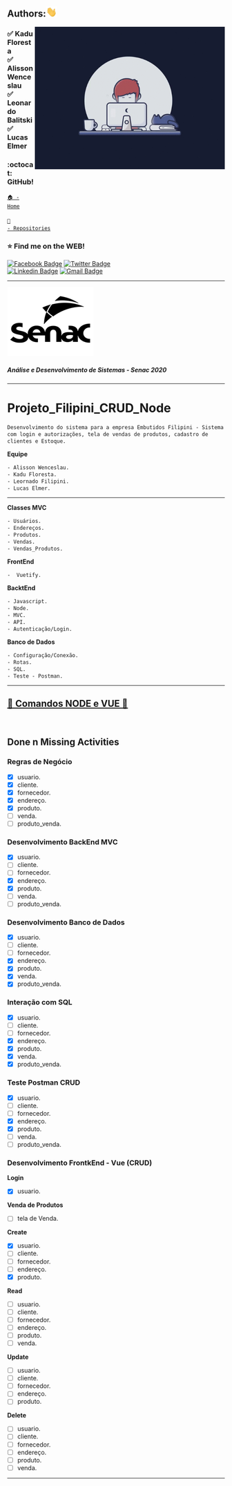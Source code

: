 <p><h2> Authors:<img src="https://github.com/KaduFloresta/KaduFloresta/blob/main/img/Hi.gif?raw=true" width="25"></h2>
<img align="right" alt="GIF" src="https://github.com/KaduFloresta/KaduFloresta/blob/main/img/gif2.gif?raw=true" width="440";/> 
<h3> ✅ Kadu Floresta <br>
 ✅ Alisson Wenceslau <br>
 ✅ Leonardo Balitski <br>
 ✅ Lucas Elmer</h3> 

<h3>:octocat: GitHub!</h3>

 <code><a href="https://github.com/KaduFloresta" title="HomeGit">🏠 - Home</a><br></code><br>
 <code><a href="https://github.com/KaduFloresta?tab=repositories" title="RepoGit">📂 - Repositories</a><br></code>
</p>

<h3>⭐ Find me on the WEB!</h3>

[![Facebook Badge](https://img.shields.io/badge/-Kadu_Floresta-lightblue?style=flat-square&logo=Facebook&logoColor=white&link=https://www.facebook.com/kadu.floresta)](https://www.facebook.com/kadu.floresta)
[![Twitter Badge](https://img.shields.io/badge/-@kadu_kururu-1ca0f1?style=flat-square&labelColor=1ca0f1&logo=twitter&logoColor=white&link=https://twitter.com/kadu_kururu)](https://twitter.com/kadu_kururu)
<br>
[![Linkedin Badge](https://img.shields.io/badge/-Kadu_Floresta-blue?style=flat-square&logo=Linkedin&logoColor=white&link=https://www.linkedin.com/in/kadufloresta/)](https://www.linkedin.com/in/kadufloresta/)
[![Gmail Badge](https://img.shields.io/badge/-cefloresta1@gmail.com-c14438?style=flat-square&logo=Gmail&logoColor=white&link=mailto:cefloresta1@gmail.com)](mailto:cefloresta1@gmail.com)

<hr>
<a href="https://portal.sc.senac.br/portal/site/descontos-e-bolsas/senac-joinville"><img src="https://github.com/KaduFloresta/JavaScript_WebSite/raw/master/img/senac.png" alt="drawing" width="200"/></a><h5>Análise e Desenvolvimento de Sistemas - Senac 2020</h5> 

---

# Projeto_Filipini_CRUD_Node
```
Desenvolvimento do sistema para a empresa Embutidos Filipini - Sistema com login e autorizações, tela de vendas de produtos, cadastro de clientes e Estoque.
```

**Equipe**
```
- Alisson Wenceslau.
- Kadu Floresta.
- Leornado Filipini.
- Lucas Elmer.
```
---

**Classes MVC**
```
- Usuários.
- Endereços.
- Produtos.
- Vendas.
- Vendas_Produtos.
```
**FrontEnd**
```
-  Vuetify.
```

**BacktEnd**
```
- Javascript.
- Node.
- MVC.
- API.
- Autenticação/Login.
```

**Banco de Dados**
```
- Configuração/Conexão.
- Rotas.
- SQL.
- Teste - Postman.
```
  
---
<h2><a href="https://github.com/KaduFloresta/Projeto_Filipini_CRUD_Node/blob/main/SistemaFilipini/frontend/db_filipini/comandos.md" title="Comandos">🐛 Comandos NODE e VUE 🐛</a><br></h2><br>

## Done n Missing Activities

### Regras de Negócio
- [X] usuario.
- [X] cliente.
- [X] fornecedor.
- [X] endereço.
- [X] produto.
- [ ] venda.
- [ ] produto_venda.

### Desenvolvimento BackEnd MVC
- [X] usuario.
- [ ] cliente.
- [ ] fornecedor.
- [X] endereço.
- [X] produto.
- [ ] venda.
- [ ] produto_venda.

### Desenvolvimento Banco de Dados
- [X] usuario.
- [ ] cliente.
- [ ] fornecedor.
- [X] endereço.
- [X] produto.
- [X] venda.
- [X] produto_venda.
  
### Interação com SQL
- [X] usuario.
- [ ] cliente.
- [ ] fornecedor.
- [X] endereço.
- [X] produto.
- [X] venda.
- [X] produto_venda.

### Teste Postman CRUD
- [X] usuario.
- [ ] cliente.
- [ ] fornecedor.
- [X] endereço.
- [X] produto.
- [ ] venda.
- [ ] produto_venda.

### Desenvolvimento FrontkEnd - Vue (CRUD)
**Login**
- [X] usuario.

**Venda de Produtos**
- [ ] tela de Venda.

**Create**
- [X] usuario.
- [ ] cliente.
- [ ] fornecedor.
- [ ] endereço.
- [X] produto.

**Read**
- [ ] usuario.
- [ ] cliente.
- [ ] fornecedor.
- [ ] endereço.
- [ ] produto.
- [ ] venda.

**Update**
- [ ] usuario.
- [ ] cliente.
- [ ] fornecedor.
- [ ] endereço.
- [ ] produto.

**Delete**
- [ ] usuario.
- [ ] cliente.
- [ ] fornecedor.
- [ ] endereço.
- [ ] produto.
- [ ] venda.

---
